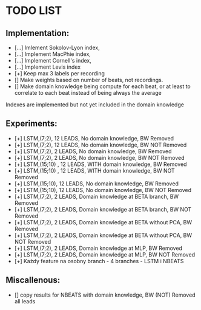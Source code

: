 # TODO LIST

## Implementation:
- [...] Imlement Sokolov-Lyon index,
- [...] Implement MacPhie index,
- [...] Implement Cornell's index,
- [...] Implement Levis index
- [+] Keep max 3 labels per recording
- [] Make weights based on number of beats, not recordings.
- [] Make domain knowledge being compute for each beat, or at least to correlate to each beat instead of being always the average

Indexes are implemented but not yet included in the domain knowledge

## Experiments:
- [+] LSTM,(7;2),  12 LEADS, No domain knowledge, BW Removed 
- [+] LSTM,(7;2),  12 LEADS, No domain knowledge, BW NOT Removed 
- [+] LSTM,(7;2),  2 LEADS, No domain knowledge, BW Removed 
- [+] LSTM,(7;2),  2 LEADS, No domain knowledge, BW NOT Removed 
- [+] LSTM,(15;10) ,  12 LEADS, WITH domain knowledge, BW Removed 
- [+] LSTM,(15;10) ,  12 LEADS, WITH domain knowledge, BW NOT Removed 
- [+] LSTM,(15;10),  12 LEADS, No domain knowledge, BW Removed 
- [+] LSTM,(15;10),  12 LEADS, No domain knowledge, BW NOT Removed 
- [+] LSTM,(7;2),  2 LEADS, Domain knowledge at BETA branch, BW Removed
- [+] LSTM,(7;2),  2 LEADS, Domain knowledge at BETA branch, BW NOT Removed
- [+] LSTM,(7;2),  2 LEADS, Domain knowledge at BETA without PCA, BW Removed 
- [+] LSTM,(7;2),  2 LEADS, Domain knowledge at BETA without PCA, BW NOT Removed 
- [+] LSTM,(7;2),  2 LEADS, Domain knowledge at MLP, BW Removed 
- [+] LSTM,(7;2),  2 LEADS, Domain knowledge at MLP, BW NOT Removed 
- [+] Każdy feature na osobny branch - 4 branches - LSTM i NBEATS
 

## Miscallenous:
- [] copy results for NBEATS with domain knowledge, BW (NOT) Removed all leads

